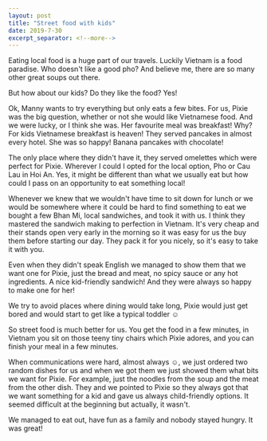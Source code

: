 ```yaml
---
layout: post
title: "Street food with kids"
date: 2019-7-30
excerpt_separator: <!--more-->
---
```

Eating local food is a huge part of our travels. Luckily Vietnam is a food paradise. Who doesn't like a good pho? And believe me, there are so many other great soups out there.
<!--more-->

But how about our kids? Do they like the food? Yes!

Ok, Manny wants to try everything but only eats a few bites. For us, Pixie was the big question, whether or not she would like Vietnamese food. And we were lucky, or I think she was. 
Her favourite meal was breakfast! Why? For kids Vietnamese breakfast is heaven! They served pancakes in almost every hotel. She was so happy! Banana pancakes with chocolate! 

The only place where they didn't have it, they served omelettes which were perfect for Pixie. 
Wherever I could I opted for the local option, Pho or Cau Lau in Hoi An. Yes, it might be different than what we usually eat but how could I pass on an opportunity to eat something local!

Whenever we knew that we wouldn't have time to sit down for lunch or we would be somewhere where it could be hard to find something to eat we bought a few Bhan Mi, local sandwiches, and took it with us. I think they mastered the sandwich making to perfection in Vietnam. It's very cheap and their stands open very early in the morning so it was easy for us the buy them before starting our day. They pack it for you nicely, so it's easy to take it with you.

Even when they didn't speak English we managed to show them that we want one for Pixie, just the bread and meat, no spicy sauce or any hot ingredients. A nice kid-friendly sandwich! And they were always so happy to make one for her!

We try to avoid places where dining would take long, Pixie would just get bored and would start to get like a typical toddler ☺ 

So street food is much better for us. You get the food in a few minutes, in Vietnam you sit on those teeny tiny chairs which Pixie adores, and you can finish your meal in a few minutes. 

When communications were hard, almost always ☺, we just ordered two random dishes for us and when we got them we just showed them what bits we want for Pixie. For example, just the noodles from the soup and the meat from the other dish. They and we pointed to Pixie so they always got that we want something for a kid and gave us always child-friendly options. It seemed difficult at the beginning but actually, it wasn't. 

We managed to eat out, have fun as a family and nobody stayed hungry. It was great! 
